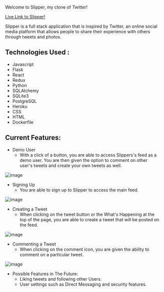 Welcome to Slipper, my clone of Twitter!

[Live Link to Slipper!](https://slipper-capstone.herokuapp.com/)

Slipper is a full stack application that is inspired by Twitter, an online social media platform that allows people to share their experience with others through tweets and photos. 

## Technologies Used :
* Javascript
* Flask
* React
* Redux
* Python
* SQLAlchemy
* SQLite3
* PostgreSQL
* Heroku
* CSS
* HTML
* Dockerfile

## Current Features:

* Demo User
  * With a click of a button, you are able to access Slippers's feed as a demo user. You are then given the option to comment on other user's tweets and create your own tweets as well.
 
![image](https://user-images.githubusercontent.com/98150408/189447032-fcf1216b-37f1-4475-8d12-4284a5a5c96f.png)
  
* Signing Up
  * You are able to sign up to Slipper to access the main feed. 
  
![image](https://user-images.githubusercontent.com/98150408/189447204-8a2bc1ac-d271-445d-8733-8d09e36d521f.png)
  
* Creating a Tweet
  * When clicking on the tweet button or the What's Happening at the top of the page, you are able to create a tweet that will be posted on the feed.
  
![image](https://user-images.githubusercontent.com/98150408/189447322-312818ff-dbd1-4f89-a70b-ba1a54e275c3.png)

* Commenting a Tweet
  * When clicking on the comment icon, you are given the ability to comment on a particular tweet.
  
![image](https://user-images.githubusercontent.com/98150408/189447510-da024ecb-20c4-4727-9f75-a358600eaa8f.png)

* Possible Features in The Future:
  * Liking tweets and following other Users.
  * User settings such as Direct Messaging and security features.
  

